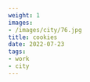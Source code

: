 ```yaml
---
weight: 1
images:
- /images/city/76.jpg
title: cookies
date: 2022-07-23
tags:
- work
- city
---
```

